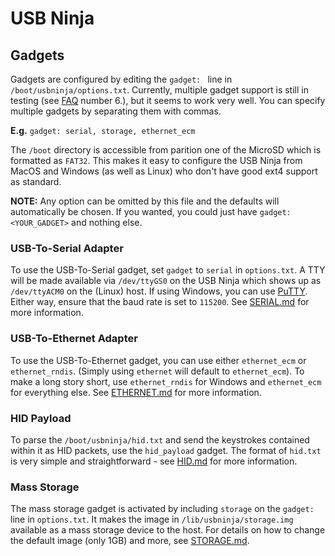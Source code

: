 # USB Ninja
## Gadgets

Gadgets are configured by editing the `gadget: ` line in `/boot/usbninja/options.txt`. Currently, multiple gadget support is still in testing (see [FAQ](FAQ.md) number 6.), but it seems to work very well. You can specify multiple gadgets by separating them with commas.

**E.g.** `gadget: serial, storage, ethernet_ecm`

The `/boot` directory is accessible from parition one of the MicroSD which is formatted as `FAT32`. This makes it easy to configure the USB Ninja from MacOS and Windows (as well as Linux) who don't have good ext4 support as standard.

**NOTE:** Any option can be omitted by this file and the defaults will automatically be chosen. If you wanted, you could just have `gadget: <YOUR_GADGET>` and nothing else.

### USB-To-Serial Adapter
To use the USB-To-Serial gadget, set `gadget` to `serial` in `options.txt`. A TTY will be made available via `/dev/ttyGS0` on the USB Ninja which shows up as `/dev/ttyACM0` on the (Linux) host. If using Windows, you can use [PuTTY](https://www.chiark.greenend.org.uk/~sgtatham/putty/latest.html). Either way, ensure that the baud rate is set to `115200`. See [SERIAL.md](SERIAL.md) for more information.

### USB-To-Ethernet Adapter
To use the USB-To-Ethernet gadget, you can use either `ethernet_ecm` or `ethernet_rndis`. (Simply using `ethernet` will default to `ethernet_ecm`). To make a long story short, use `ethernet_rndis` for Windows and `ethernet_ecm` for everything else. See [ETHERNET.md](ETHERNET.md) for more information.

### HID Payload
To parse the `/boot/usbninja/hid.txt` and send the keystrokes contained within it as HID packets, use the `hid_payload` gadget. The format of `hid.txt` is very simple and straightforward - see [HID.md](HID.md) for more information.

### Mass Storage
The mass storage gadget is activated by including `storage` on the `gadget: ` line in `options.txt`. It makes the image in `/lib/usbninja/storage.img` available as a mass storage device to the host. For details on how to change the default image (only 1GB) and more, see [STORAGE.md](STORAGE.md).

